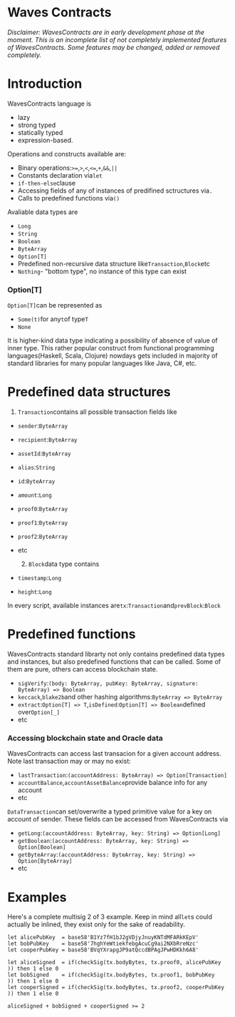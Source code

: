 # Waves Contracts

_Disclaimer: WavesContracts are in early development phase at the moment. This is an incomplete list of not completely implemented features of WavesContracts. Some features may be changed, added or removed completely._

# Introduction

WavesContracts language is

* lazy
* strong typed
* statically typed
* expression-based.

Operations and constructs available are:

* Binary operations:`>=`,`>`,`<`,`<=`,`+`,`&&`,`||`
* Constants declaration via`let`
* `if-then-else`clause
* Accessing fields of any of instances of predifined sctructures via`.`
* Calls to predefined functions via`()`

Avaliable data types are

* `Long`
* `String`
* `Boolean`
* `ByteArray`
* `Option[T]`
* Predefined non-recursive data structure like`Transaction`,`Block`etc
* `Nothing`- "bottom type", no instance of this type can exist

### Option\[T\]

`Option[T]`can be represented as

* `Some(t)`for any`t`of type`T`
* `None`

It is higher-kind data type indicating a possibility of absence of value of inner type. This rather popular construct from functional programming languages\(Haskell, Scala, Clojure\) nowdays gets included in majority of standard libraries for many popular languages like Java, C\#, etc.

# Predefined data structures

1. `Transaction`contains all possible transaction fields like

* `sender`:`ByteArray`

* `recipient`:`ByteArray`

* `assetId`:`ByteArray`
* `alias`:`String`
* `id`:`ByteArray`
* `amount`:`Long`
* `proof0`:`ByteArray`
* `proof1`:`ByteArray`
* `proof2`:`ByteArray`
* etc

  2. `Block`data type contains

* `timestamp`:`Long`

* `height`:`Long`

In every script, available instances are`tx`:`Transaction`and`prevBlock`:`Block`

# Predefined functions

WavesContracts standard librarty not only contains predefined data types and instances, but also predefined functions that can be called. Some of them are pure, others can access blockchain state.

* `sigVerify`:`(body: ByteArray, pubKey: ByteArray, signature: ByteArray) => Boolean`
* `keccack`,`blake2b`and other hashing algorithms:`ByteArray => ByteArray`
* `extract`:`Option[T] => T`,`isDefined`:`Option[T] => Boolean`defined over`Option[_]`
* etc

### Accessing blockchain state and Oracle data

WavesContracts can access last transacion for a given account address. Note last transaction may or may no exist:

* `lastTransaction`:`(accountAddress: ByteArray) => Option[Transaction]`
* `accountBalance`,`accountAssetBalance`provide balance info for any account
* etc

`DataTransaction`can set/overwrite a typed primitive value for a key on account of sender. These fields can be accessed from WavesContracts via

* `getLong`:`(accountAddress: ByteArray, key: String) => Option[Long]`
* `getBoolean`:`(accountAddress: ByteArray, key: String) => Option[Boolean]`
* `getByteArray`:`(accountAddress: ByteArray, key: String) => Option[ByteArray]`
* etc

# Examples

Here's a complete multisig 2 of 3 example. Keep in mind all`let`s could actually be inlined, they exist only for the sake of readability.

```
let alicePubKey  = base58'B1Yz7fH1bJ2gVDjyJnuyKNTdMFARkKEpV'
let bobPubKey    = base58'7hghYeWtiekfebgAcuCg9ai2NXbRreNzc'
let cooperPubKey = base58'BVqYXrapgJP9atQccdBPAgJPwHDKkh6A8'

let aliceSigned  = if(checkSig(tx.bodyBytes, tx.proof0, alicePubKey  )) then 1 else 0
let bobSigned    = if(checkSig(tx.bodyBytes, tx.proof1, bobPubKey    )) then 1 else 0
let cooperSigned = if(checkSig(tx.bodyBytes, tx.proof2, cooperPubKey )) then 1 else 0

aliceSigned + bobSigned + cooperSigned >= 2
```



